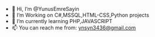 - 👋 Hi, I’m @YunusEmreSayin
- 👀 I’m Working on C#,MSSQL,HTML-CSS,Python projects
- 🌱 I’m currently learning PHP,JAVASCRIPT
- 📫 You can reach me from: ynsyn3436@gmail.com

<!---
YunusEmreSayin/YunusEmreSayin is a ✨ special ✨ repository because its `README.md` (this file) appears on your GitHub profile.
You can click the Preview link to take a look at your changes.
--->

